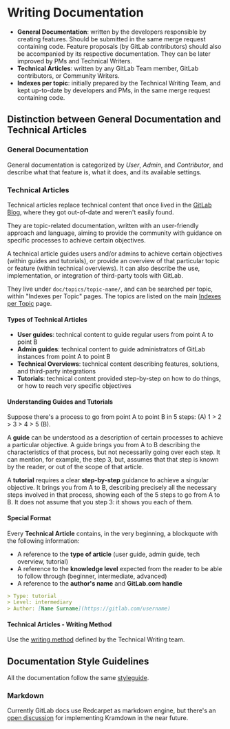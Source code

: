 # Writing Documentation

  - **General Documentation**: written by the developers responsible by creating features. Should be submitted in the same merge request containing code. Feature proposals (by GitLab contributors) should also be accompanied by its respective documentation. They can be later improved by PMs and Technical Writers.
  - **Technical Articles**: written by any GitLab Team member, GitLab contributors, or Community Writers.
  - **Indexes per topic**: initially prepared by the Technical Writing Team, and kept up-to-date by developers and PMs, in the same merge request containing code.

## Distinction between General Documentation and Technical Articles

### General Documentation

General documentation is categorized by _User_, _Admin_, and _Contributor_, and describe what that feature is, what it does, and its available settings.

### Technical Articles

Technical articles replace technical content that once lived in the [GitLab Blog](https://about.gitlab.com/blog/), where they got out-of-date and weren't easily found.

They are topic-related documentation, written with an user-friendly approach and language, aiming to provide the community with guidance on specific processes to achieve certain objectives.

A technical article guides users and/or admins to achieve certain objectives (within guides and tutorials), or provide an overview of that particular topic or feature (within technical overviews). It can also describe the use, implementation, or integration of third-party tools with GitLab.

They live under `doc/topics/topic-name/`, and can be searched per topic, within "Indexes per Topic" pages. The topics are listed on the main [Indexes per Topic](../topics/) page.

#### Types of Technical Articles

- **User guides**: technical content to guide regular users from point A to point B
- **Admin guides**: technical content to guide administrators of GitLab instances from point A to point B
- **Technical Overviews**: technical content describing features, solutions, and third-party integrations
- **Tutorials**: technical content provided step-by-step on how to do things, or how to reach very specific objectives

#### Understanding Guides and Tutorials

Suppose there's a process to go from point A to point B in 5 steps: (A) 1 > 2 > 3 > 4 > 5 (B).

A **guide** can be understood as a description of certain processes to achieve a particular objective. A guide brings you from A to B describing the characteristics of that process, but not necessarily going over each step. It can mention, for example, the step 3, but, assumes that that step is known by the reader, or out of the scope of that article.

A **tutorial** requires a clear **step-by-step** guidance to achieve a singular objective. It brings you from A to B, describing precisely all the necessary steps involved in that process, showing each of the 5 steps to go from A to B. It does not assume that you step 3: it shows you each of them.

#### Special Format

Every **Technical Article** contains, in the very beginning, a blockquote with the following information:

- A reference to the **type of article** (user guide, admin guide, tech overview, tutorial)
- A reference to the **knowledge level** expected from the reader to be able to follow through (beginner, intermediate, advanced)
- A reference to the **author's name** and **GitLab.com handle**

```md
> Type: tutorial
> Level: intermediary
> Author: [Name Surname](https://gitlab.com/username)
```

#### Technical Articles - Writing Method

Use the [writing method](https://about.gitlab.com/handbook/marketing/developer-relations/technical-writing/#writing-method) defined by the Technical Writing team.

## Documentation Style Guidelines

All the documentation follow the same [styleguide](https://docs.gitlab.com/ce/development/doc_styleguide.html).

### Markdown

Currently GitLab docs use Redcarpet as markdown engine, but there's an [open discussion](https://gitlab.com/gitlab-com/gitlab-docs/issues/50) for implementing Kramdown in the near future.
